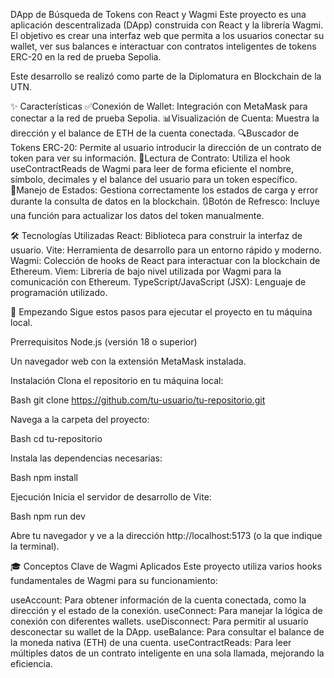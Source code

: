 DApp de Búsqueda de Tokens con React y Wagmi
Este proyecto es una aplicación descentralizada (DApp) construida con React y la librería Wagmi. El objetivo es crear una interfaz web que permita a los usuarios conectar su wallet, ver sus balances e interactuar con contratos inteligentes de tokens ERC-20 en la red de prueba Sepolia.

Este desarrollo se realizó como parte de la Diplomatura en Blockchain de la UTN.

✨ Características
✅Conexión de Wallet: Integración con MetaMask para conectar a la red de prueba Sepolia.
📊Visualización de Cuenta: Muestra la dirección y el balance de ETH de la cuenta conectada.
🔍Buscador de Tokens ERC-20: Permite al usuario introducir la dirección de un contrato de token para ver su información.
📄Lectura de Contrato: Utiliza el hook useContractReads de Wagmi para leer de forma eficiente el nombre, símbolo, decimales y el balance del usuario para un token específico.
🔄Manejo de Estados: Gestiona correctamente los estados de carga y error durante la consulta de datos en la blockchain.
🔃Botón de Refresco: Incluye una función para actualizar los datos del token manualmente.

🛠️ Tecnologías Utilizadas
React: Biblioteca para construir la interfaz de usuario.
Vite: Herramienta de desarrollo para un entorno rápido y moderno.
Wagmi: Colección de hooks de React para interactuar con la blockchain de Ethereum.
Viem: Librería de bajo nivel utilizada por Wagmi para la comunicación con Ethereum.
TypeScript/JavaScript (JSX): Lenguaje de programación utilizado.

🚀 Empezando
Sigue estos pasos para ejecutar el proyecto en tu máquina local.

Prerrequisitos
Node.js (versión 18 o superior)

Un navegador web con la extensión MetaMask instalada.

Instalación
Clona el repositorio en tu máquina local:

Bash
git clone https://github.com/tu-usuario/tu-repositorio.git

Navega a la carpeta del proyecto:

Bash
cd tu-repositorio

Instala las dependencias necesarias:

Bash
npm install

Ejecución
Inicia el servidor de desarrollo de Vite:

Bash
npm run dev

Abre tu navegador y ve a la dirección http://localhost:5173 (o la que indique la terminal).

🎓 Conceptos Clave de Wagmi Aplicados
Este proyecto utiliza varios hooks fundamentales de Wagmi para su funcionamiento:

useAccount: Para obtener información de la cuenta conectada, como la dirección y el estado de la conexión.
useConnect: Para manejar la lógica de conexión con diferentes wallets.
useDisconnect: Para permitir al usuario desconectar su wallet de la DApp.
useBalance: Para consultar el balance de la moneda nativa (ETH) de una cuenta.
useContractReads: Para leer múltiples datos de un contrato inteligente en una sola llamada, mejorando la eficiencia.
